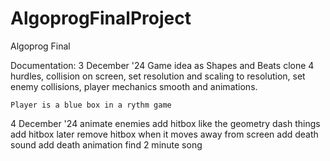 # AlgoprogFinalProject
Algoprog Final

Documentation:
3 December '24 
    Game idea as Shapes and Beats clone
    4 hurdles, collision on screen, set resolution and scaling to resolution, set enemy collisions, player mechanics smooth and animations.

    Player is a blue box in a rythm game
4 December '24
    animate enemies add hitbox like the geometry dash things add hitbox later
    remove hitbox when it moves away from screen
    add death sound
    add death animation
    find 2 minute song